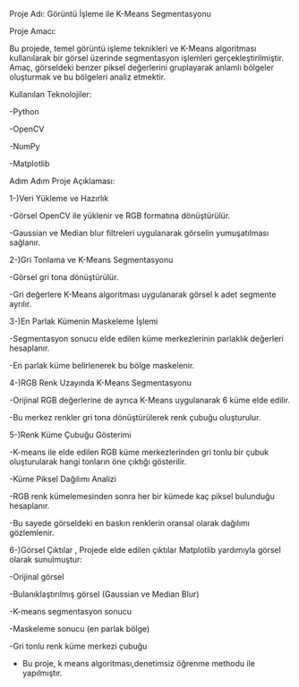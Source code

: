 Proje Adı: Görüntü İşleme ile K-Means Segmentasyonu

Proje Amacı:

Bu projede, temel görüntü işleme teknikleri ve K-Means algoritması kullanılarak bir görsel üzerinde segmentasyon işlemleri gerçekleştirilmiştir. Amaç, görseldeki benzer piksel değerlerini gruplayarak anlamlı bölgeler oluşturmak ve bu bölgeleri analiz etmektir.

Kullanılan Teknolojiler:

-Python

-OpenCV

-NumPy

-Matplotlib

Adım Adım Proje Açıklaması:

1-)Veri Yükleme ve Hazırlık

-Görsel OpenCV ile yüklenir ve RGB formatına dönüştürülür.

-Gaussian ve Median blur filtreleri uygulanarak görselin yumuşatılması sağlanır.

2-)Gri Tonlama ve K-Means Segmentasyonu

-Görsel gri tona dönüştürülür.

-Gri değerlere K-Means algoritması uygulanarak görsel k adet segmente ayrılır.

3-)En Parlak Kümenin Maskeleme İşlemi

-Segmentasyon sonucu elde edilen küme merkezlerinin parlaklık değerleri hesaplanır.

-En parlak küme belirlenerek bu bölge maskelenir.

4-)RGB Renk Uzayında K-Means Segmentasyonu

-Orijinal RGB değerlerine de ayrıca K-Means uygulanarak 6 küme elde edilir.

-Bu merkez renkler gri tona dönüştürülerek renk çubuğu oluşturulur.

5-)Renk Küme Çubuğu Gösterimi

-K-means ile elde edilen RGB küme merkezlerinden gri tonlu bir çubuk oluşturularak hangi tonların öne çıktığı gösterilir.

-Küme Piksel Dağılımı Analizi

-RGB renk kümelemesinden sonra her bir kümede kaç piksel bulunduğu hesaplanır.

-Bu sayede görseldeki en baskın renklerin oransal olarak dağılımı gözlemlenir.

6-)Görsel Çıktılar , Projede elde edilen çıktılar Matplotlib yardımıyla görsel olarak sunulmuştur:

-Orijinal görsel

-Bulanıklaştırılmış görsel (Gaussian ve Median Blur)

-K-means segmentasyon sonucu

-Maskeleme sonucu (en parlak bölge)

-Gri tonlu renk küme merkezi çubuğu
- Bu proje, k means algoritması,denetimsiz öğrenme methodu ile yapılmıştır.
